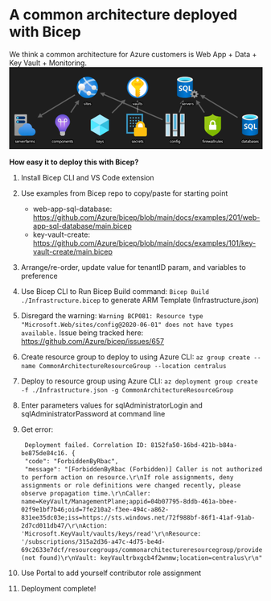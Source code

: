 
# A common architecture deployed with Bicep
We think a common architecture for Azure customers is Web App + Data + Key Vault + Monitoring. 
![diagram](commonArchDiagram.PNG)

**How easy it to deploy this with Bicep?**
1. Install Bicep CLI and VS Code extension
2. Use examples from Bicep repo to copy/paste for starting point
   - web-app-sql-database: https://github.com/Azure/bicep/blob/main/docs/examples/201/web-app-sql-database/main.bicep
   - key-vault-create: https://github.com/Azure/bicep/blob/main/docs/examples/101/key-vault-create/main.bicep
3. Arrange/re-order, update value for tenantID param, and variables to preference
4. Use Bicep CLI to Run Bicep Build command: ``` Bicep Build ./Infrastructure.bicep ``` to generate ARM Template (Infrastructure._json_)
5. Disregard the warning: ``` Warning BCP081: Resource type "Microsoft.Web/sites/config@2020-06-01" does not have types available. ```
   Issue being tracked here: https://github.com/Azure/bicep/issues/657
6. Create resource group to deploy to using Azure CLI: ``` az group create --name CommonArchitectureResourceGroup --location centralus ```
6. Deploy to resource group using Azure CLI: ``` az deployment group create -f ./Infrastructure.json -g CommonArchitectureResourceGroup ```
7. Enter parameters values for sqlAdministratorLogin and sqlAdministratorPassword at command line
8. Get error: 

        Deployment failed. Correlation ID: 8152fa50-16bd-421b-b84a-be875de84c16. {
        "code": "ForbiddenByRbac",
        "message": "[ForbiddenByRbac (Forbidden)] Caller is not authorized to perform action on resource.\r\nIf role assignments, deny assignments or role definitions were changed recently, please observe propagation time.\r\nCaller: name=KeyVault/ManagementPlane;appid=04b07795-8ddb-461a-bbee-02f9e1bf7b46;oid=7fe210a2-f3ee-494c-a862-831ee35dc03e;iss=https://sts.windows.net/72f988bf-86f1-41af-91ab-2d7cd011db47/\r\nAction: 'Microsoft.KeyVault/vaults/keys/read'\r\nResource: '/subscriptions/315a2d36-a47c-4d75-be4d-69c2633e7dcf/resourcegroups/commonarchitectureresourcegroup/providers/microsoft.keyvault/vaults/keyvaultrbxgcb4f2wnmw/keys/prodkey'\r\nAssignment: (not found)\r\nVault: keyVaultrbxgcb4f2wnmw;location=centralus\r\n"

9. Use Portal to add yourself contributor role assignment  
10. Deployment complete!
